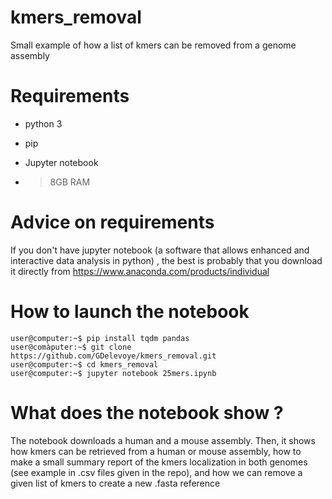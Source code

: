 # kmers_removal

Small example of how a list of kmers can be removed from a genome assembly

# Requirements

- python 3
- pip
- Jupyter notebook


- > 8GB RAM

# Advice on requirements

If you don't have jupyter notebook (a software that allows enhanced and interactive data analysis in python) , the best is probably that you download it directly from https://www.anaconda.com/products/individual

# How to launch the notebook

```console
user@computer:~$ pip install tqdm pandas 
user@comàputer:~$ git clone https://github.com/GDelevoye/kmers_removal.git
user@computer:~$ cd kmers_removal
user@computer:~$ jupyter notebook 25mers.ipynb
```

# What does the notebook show ?

The notebook downloads a human and a mouse assembly. Then, it shows how kmers can be retrieved from a human or mouse assembly, how to make a small summary report of the kmers localization in both genomes (see example in .csv files given in the repo), and how we can remove a given list of kmers to create a new .fasta reference
